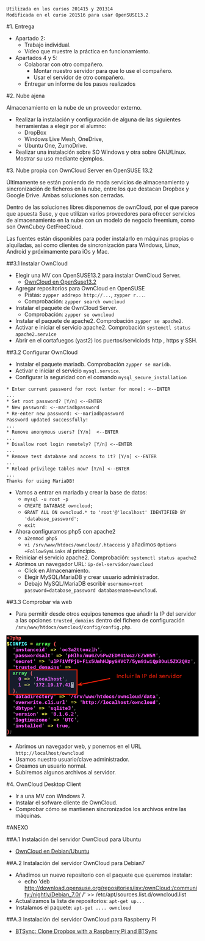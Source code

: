 
```
Utilizada en los cursos 201415 y 201314
Modificada en el curso 201516 para usar OpenSUSE13.2
``` 

#1. Entrega

* Apartado 2:
    * Trabajo individual.
    * Vídeo que muestre la práctica en funcionamiento.
* Apartados 4 y 5:
    * Colaborar con otro compañero.
        * Montar nuestro servidor para que lo use el compañero.
        * Usar el servidor de otro compañero.
    * Entregar un informe de los pasos realizados

#2. Nube ajena

Almacenamiento en la nube de un proveedor externo.

* Realizar la instalación y configuración de alguna de las siguientes herramientas a elegir por el alumno: 
    * DropBox
    * Windows Live Mesh, OneDrive, 
    * Ubuntu One, ZumoDrive.
* Realizar una instalación sobre SO Windows y otra sobre GNU/Linux. Mostrar su uso mediante ejemplos.

#3. Nube propia con OwnCloud Server en OpenSUSE 13.2

Últimamente se están poniendo de moda servicios de almacenamiento y sincronización 
de ficheros en la nube, entre los que destacan Dropbox y Google Drive. Ambas soluciones son cerradas.

Dentro de las soluciones libres disponemos de ownCloud, por el que parece 
que apuesta Suse, y que utilizan varios proveedores para ofrecer servicios 
de almacenamiento en la nube con un modelo de negocio freemium, como son OwnCubey GetFreeCloud.

Las fuentes están disponibles para poder instalarlo en máquinas propias o
 alquiladas, así como clientes de sincronización para Windows, Linux, Android y próximamente para iOs y Mac.

##3.1 Instalar OwnCloud

* Elegir una MV con OpenSUSE13.2 para instalar OwnCloud Server.
    * [OwnCloud en OpenSuse13.2](https://www.howtoforge.com/owncloud-install-on-opensuse-13.2)
* Agregar repositorios para OwnCloud en OpenSUSE
   * Pistas: `zypper addrepo http://...`, `zypper r...`.
   * Comprobación:  `zypper search owncloud`
* Instalar el paquete de OwnCloud Server.
   * Comprobación: `zypper se owncloud` 
* Instalar el paquete de apache2. Comprobación `zypper se apache2`.
* Activar e iniciar el servicio apache2. Comprobación `systemctl status apache2.service`
* Abrir en el cortafuegos (yast2) los puertos/serviciods http , https y SSH.

##3.2 Configurar OwnCloud

* Instalar el paquete mariadb. Comprobación `zypper se maridb`.
* Activar e iniciar el servicio `mysql.service`.
* Configurar la seguridad con el comando `mysql_secure_installation`

```
* Enter current password for root (enter for none): <--ENTER
...
* Set root password? [Y/n] <--ENTER
* New password: <--mariadbpassword
* Re-enter new password: <--mariadbpassword
Password updated successfully!
...
* Remove anonymous users? [Y/n]  <--ENTER
...
* Disallow root login remotely? [Y/n] <--ENTER
...
* Remove test database and access to it? [Y/n] <--ENTER
...
* Reload privilege tables now? [Y/n] <--ENTER
...
Thanks for using MariaDB!
```
* Vamos a entrar en mariadb y crear la base de datos:
    * `mysql -u root -p`
    * `CREATE DATABASE owncloud;`
    * `GRANT ALL ON owncloud.* to 'root'@'localhost' IDENTIFIED BY 'database_password';`
    * `exit`
* Ahora configuramos php5 con apache2
    * `a2enmod php5`
    * `vi /srv/www/htdocs/owncloud/.htaccess` y añadimos `Options +FollowSymLinks` al principio.
* Reiniciar el servicio apache2. Comprobación: `systemctl status apache2`
* Abrimos un navegador URL: `ip-del-servidor/owncloud`
    * Click en Almacenamiento.
    * Elegir MySQL/MariaDB y crear usuario administrador.
    * Debajo MySQL/MariaDB escribir `username=root password=database_password databasename=owncloud`.

##3.3 Comprobar vía web

* Para permitir desde otros equipos tenemos que añadir la IP del servidor a las opciones 
`trusted_domains` dentro del fichero de configuración `/srv/www/htdocs/owncloud/config/config.php`.

![owncloud-config-php](./files/owncloud-config-php.png)

* Abrimos un navegador web, y ponemos en el URL `http://localhost/owncloud`
* Usamos nuestro usuario/clave administrador.
* Creamos un usuario normal.
* Subiremos algunos archivos al servidor.

#4. OwnCloud Desktop Client

* Ir a una MV con Windows 7.
* Instalar el sofware cliente de OwnCloud.
* Comprobar cómo se mantienen sincronizados los archivos entre las máquinas.

#ANEXO

##A.1 Instalación del servidor OwnCloud para Ubuntu

* [OwnCloud en Debian/Ubuntu](http://hipertextual.com/archivo/2014/10/owncloud/)

##A.2 Instalación del servidor OwnCloud para Debian7

* Añadimos un nuevo repositorio con el paquete que queremos instalar: 
    * echo 'deb http://download.opensuse.org/repositories/isv:/ownCloud:/community:/nightly/Debian_7.0/ /' >> /etc/apt/sources.list.d/owncloud.list
* Actualizamos la lista de repositorios: `apt-get up...`
* Instalamos el paquete: `apt-get .... owncloud`

##A.3 Instalación del servidor OwnCloud para Raspberry PI

* [BTSync: Clone Dropbox with a Raspberry Pi and BTSync](http://reustle.io/blog/btsync-pi)
